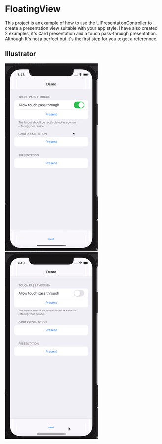 # FloatingView
This project is an example of how to use the UIPresentationController to create a presentation view suitable with your app style.
I have also created 2 examples, it's Card presentation and a touch pass-through presentation. Although It's not a perfect but it's the first step for you to get a referennce.

## Illustrator

![Touch Pass-through](./Images/Touch%20Pass-through.gif)![Presentation](./Images/Presentation.gif)
